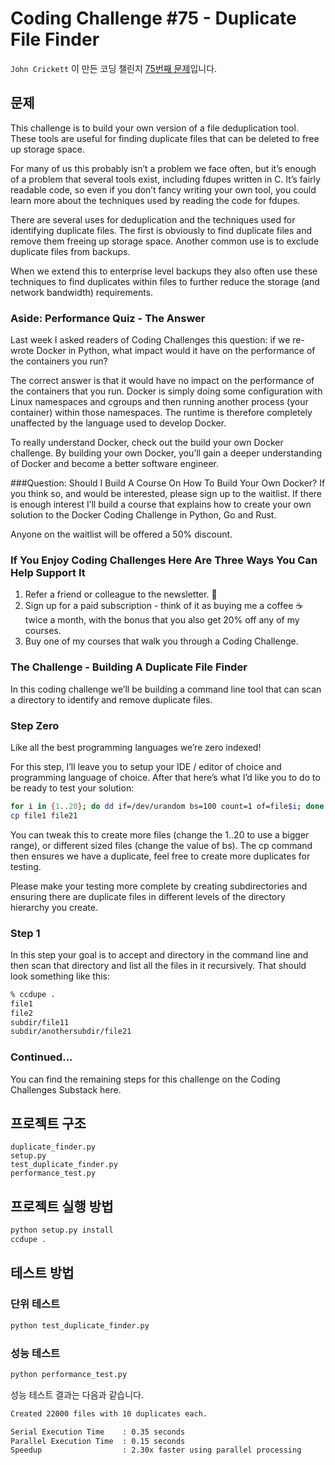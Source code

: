 # Coding Challenge #75 - Duplicate File Finder

`John Crickett` 이 만든 코딩 챌린지 [75번째 문제](https://www.linkedin.com/pulse/coding-challenge-75-duplicate-file-finder-john-crickett-pcqme/)입니다.

## 문제

This challenge is to build your own version of a file deduplication tool. These tools are useful for finding duplicate files that can be deleted to free up storage space.

For many of us this probably isn’t a problem we face often, but it’s enough of a problem that several tools exist, including fdupes written in C. It’s fairly readable code, so even if you don’t fancy writing your own tool, you could learn more about the techniques used by reading the code for fdupes.

There are several uses for deduplication and the techniques used for identifying duplicate files. The first is obviously to find duplicate files and remove them freeing up storage space. Another common use is to exclude duplicate files from backups.

When we extend this to enterprise level backups they also often use these techniques to find duplicates within files to further reduce the storage (and network bandwidth) requirements.

### Aside: Performance Quiz - The Answer
Last week I asked readers of Coding Challenges this question: if we re-wrote Docker in Python, what impact would it have on the performance of the containers you run?

The correct answer is that it would have no impact on the performance of the containers that you run. Docker is simply doing some configuration with Linux namespaces and cgroups and then running another process (your container) within those namespaces. The runtime is therefore completely unaffected by the language used to develop Docker.

To really understand Docker, check out the build your own Docker challenge. By building your own Docker, you’ll gain a deeper understanding of Docker and become a better software engineer.

###Question: Should I Build A Course On How To Build Your Own Docker?
If you think so, and would be interested, please sign up to the waitlist. If there is enough interest I’ll build a course that explains how to create your own solution to the Docker Coding Challenge in Python, Go and Rust.

Anyone on the waitlist will be offered a 50% discount.

### If You Enjoy Coding Challenges Here Are Three Ways You Can Help Support It
1. Refer a friend or colleague to the newsletter. 🙏
2. Sign up for a paid subscription - think of it as buying me a coffee ☕️ twice a month, with the bonus that you also get 20% off any of my courses.
3. Buy one of my courses that walk you through a Coding Challenge.

### The Challenge - Building A Duplicate File Finder
In this coding challenge we’ll be building a command line tool that can scan a directory to identify and remove duplicate files.

### Step Zero
Like all the best programming languages we’re zero indexed!

For this step, I’ll leave you to setup your IDE / editor of choice and programming language of choice. After that here’s what I’d like you to do to be ready to test your solution:

```bash
for i in {1..20}; do dd if=/dev/urandom bs=100 count=1 of=file$i; done
cp file1 file21 
```

You can tweak this to create more files (change the 1..20 to use a bigger range), or different sized files (change the value of bs). The cp command then ensures we have a duplicate, feel free to create more duplicates for testing.

Please make your testing more complete by creating subdirectories and ensuring there are duplicate files in different levels of the directory hierarchy you create.

### Step 1
In this step your goal is to accept and directory in the command line and then scan that directory and list all the files in it recursively. That should look something like this:

```bash
% ccdupe .
file1
file2
subdir/file11
subdir/anothersubdir/file21 
```

### Continued...
You can find the remaining steps for this challenge on the Coding Challenges Substack here.

## 프로젝트 구조

```
duplicate_finder.py
setup.py
test_duplicate_finder.py
performance_test.py
```

## 프로젝트 실행 방법

```bash
python setup.py install
ccdupe .
```

## 테스트 방법

### 단위 테스트

```bash
python test_duplicate_finder.py
```

### 성능 테스트

```bash
python performance_test.py
```

성능 테스트 결과는 다음과 같습니다.

```bash
Created 22000 files with 10 duplicates each.

Serial Execution Time    : 0.35 seconds
Parallel Execution Time  : 0.15 seconds
Speedup                  : 2.30x faster using parallel processing
```

